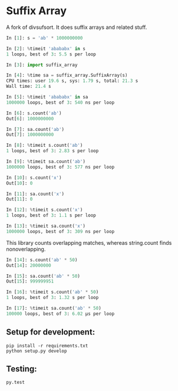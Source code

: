 # Suffix Array

A fork of divsufsort. It does suffix arrays and related stuff.

```python
In [1]: s = 'ab' * 1000000000

In [2]: %timeit 'abababx' in s
1 loops, best of 3: 5.5 s per loop

In [3]: import suffix_array

In [4]: %time sa = suffix_array.SuffixArray(s)
CPU times: user 19.6 s, sys: 1.79 s, total: 21.3 s
Wall time: 21.4 s

In [5]: %timeit 'abababx' in sa
1000000 loops, best of 3: 540 ns per loop

In [6]: s.count('ab')
Out[6]: 1000000000

In [7]: sa.count('ab')
Out[7]: 1000000000

In [8]: %timeit s.count('ab')
1 loops, best of 3: 2.83 s per loop

In [9]: %timeit sa.count('ab')
1000000 loops, best of 3: 577 ns per loop

In [10]: s.count('x')
Out[10]: 0

In [11]: sa.count('x')
Out[11]: 0

In [12]: %timeit s.count('x')
1 loops, best of 3: 1.1 s per loop

In [13]: %timeit sa.count('x')
1000000 loops, best of 3: 309 ns per loop
```

This library counts overlapping matches, whereas string.count finds nonoverlapping.

```python
In [14]: s.count('ab' * 50)
Out[14]: 20000000

In [15]: sa.count('ab' * 50)
Out[15]: 999999951

In [16]: %timeit s.count('ab' * 50)
1 loops, best of 3: 1.32 s per loop

In [17]: %timeit sa.count('ab' * 50)
100000 loops, best of 3: 6.02 µs per loop
```

## Setup for development:

    pip install -r requirements.txt
    python setup.py develop


## Testing:

    py.test
